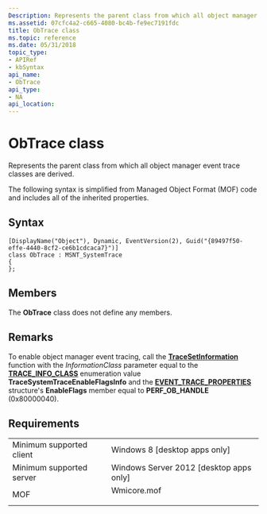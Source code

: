 ```yaml
---
Description: Represents the parent class from which all object manager event trace classes are derived.
ms.assetid: 07cfc4a2-c665-4080-bc4b-fe9ec7191fdc
title: ObTrace class
ms.topic: reference
ms.date: 05/31/2018
topic_type: 
- APIRef
- kbSyntax
api_name: 
- ObTrace
api_type: 
- NA
api_location: 
---
```


# ObTrace class

Represents the parent class from which all object manager event trace classes are derived.

The following syntax is simplified from Managed Object Format (MOF) code and includes all of the inherited properties.

## Syntax

``` syntax
[DisplayName("Object"), Dynamic, EventVersion(2), Guid("{89497f50-effe-4440-8cf2-ce6b1cdcaca7}")]
class ObTrace : MSNT_SystemTrace
{
};
```

## Members

The **ObTrace** class does not define any members.

## Remarks

To enable object manager event tracing, call the [**TraceSetInformation**](tracesetinformation.md) function with the *InformationClass* parameter equal to the [**TRACE\_INFO\_CLASS**](trace-info-class.md) enumeration value **TraceSystemTraceEnableFlagsInfo** and the [**EVENT\_TRACE\_PROPERTIES**](event-trace-properties.md) structure's **EnableFlags** member equal to **PERF\_OB\_HANDLE** (0x80000040).

## Requirements



|                                     |                                                                                        |
|-------------------------------------|----------------------------------------------------------------------------------------|
| Minimum supported client<br/> | Windows 8 \[desktop apps only\]<br/>                                             |
| Minimum supported server<br/> | Windows Server 2012 \[desktop apps only\]<br/>                                   |
| MOF<br/>                      | <dl> <dt>Wmicore.mof</dt> </dl> |



 

 




